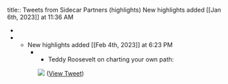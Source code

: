 title:: Tweets from Sidecar Partners (highlights)
New highlights added [[Jan 6th, 2023]] at 11:36 AM

-
- * New highlights added [[Feb 4th, 2023]] at 6:23 PM
	- * Teddy Roosevelt on charting your own path: 
	  
	  ![](https://pbs.twimg.com/media/FoGehdqaMAMn_Sh.jpg) ([View Tweet](https://twitter.com/sidecarcap/status/1621751649739096064))